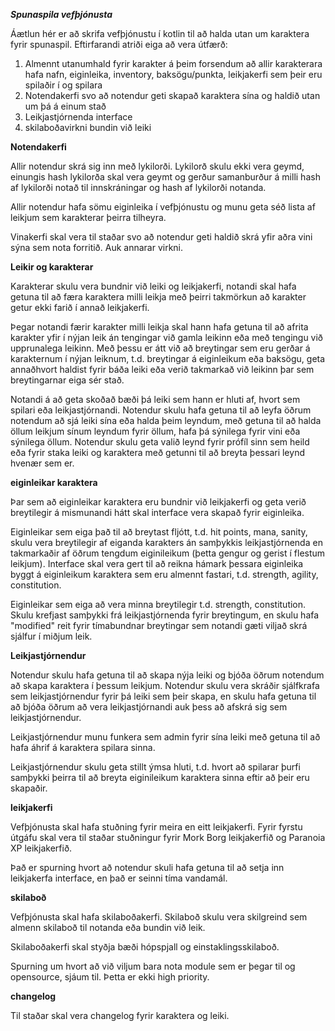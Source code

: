 ***Spunaspila vefþjónusta***

Áætlun hér er að skrifa vefþjónustu í kotlin til að halda utan um karaktera fyrir spunaspil. Eftirfarandi atriði eiga að vera útfærð:
1. Almennt utanumhald fyrir karakter á þeim forsendum að allir karakterara hafa nafn, eiginleika, inventory, baksögu/punkta, leikjakerfi sem þeir eru spilaðir í og spilara
2. Notendakerfi svo að notendur geti skapað karaktera sína og haldið utan um þá á einum stað
3. Leikjastjórnenda interface
4. skilaboðavirkni bundin við leiki


**Notendakerfi**

Allir notendur skrá sig inn með lykilorði. Lykilorð skulu ekki vera geymd,
einungis hash lykilorða skal vera geymt og gerður samanburður á milli hash af lykilorði notað til innskráningar og hash af lykilorði notanda.

Allir notendur hafa sömu eiginleika í vefþjónustu og munu geta séð lista af leikjum sem karakterar þeirra tilheyra.

Vinakerfi skal vera til staðar svo að notendur geti haldið skrá yfir aðra vini sýna sem nota forritið. Auk annarar virkni.

**Leikir og karakterar**

Karakterar skulu vera bundnir við leiki og leikjakerfi, notandi skal hafa getuna til að færa karaktera milli leikja með þeirri takmörkun að karakter getur ekki farið í annað leikjakerfi.

Þegar notandi færir karakter milli leikja skal hann hafa getuna til að afrita karakter yfir í nýjan leik án tengingar við gamla leikinn eða með tengingu við upprunalega leikinn.
Með þessu er átt við að breytingar sem eru gerðar á karakternum í nýjan leiknum, t.d. breytingar á eiginleikum eða baksögu, geta annaðhvort haldist fyrir báða leiki eða verið takmarkað við leikinn þar sem breytingarnar eiga sér stað.

Notandi á að geta skoðað bæði þá leiki sem hann er hluti af, hvort sem spilari eða leikjastjórnandi. Notendur skulu hafa getuna til að leyfa öðrum notendum að sjá leiki sína eða halda þeim leyndum, með getuna til að halda öllum leikjum sínum leyndum fyrir öllum, hafa þá sýnilega fyrir vini eða sýnilega öllum. Notendur skulu geta valið leynd fyrir prófíl sinn sem heild eða fyrir staka leiki og karaktera með getunni til að breyta þessari leynd hvenær sem er.

**eiginleikar karaktera**

Þar sem að eiginleikar karaktera eru bundnir við leikjakerfi og geta verið breytilegir á mismunandi hátt skal interface vera skapað fyrir eiginleika.

Eiginleikar sem eiga það til að breytast fljótt, t.d. hit points, mana, sanity, skulu vera breytilegir af eiganda karakters án samþykkis leikjastjórnenda en takmarkaðir af öðrum tengdum eiginileikum (þetta gengur og gerist í flestum leikjum). Interface skal vera gert til að reikna hámark þessara eiginleika byggt á eiginleikum karaktera sem eru almennt fastari, t.d. strength, agility, constitution.

Eiginleikar sem eiga að vera minna breytilegir t.d. strength, constitution. Skulu krefjast samþykki frá leikjastjórnenda fyrir breytingum, en skulu hafa "modified" reit fyrir tímabundnar breytingar sem notandi gæti viljað skrá sjálfur í miðjum leik.

**Leikjastjórnendur**

Notendur skulu hafa getuna til að skapa nýja leiki og bjóða öðrum notendum að skapa karaktera í þessum leikjum. Notendur skulu vera skráðir sjálfkrafa sem leikjastjórnendur fyrir þá leiki sem þeir skapa, en skulu hafa getuna til að bjóða öðrum að vera leikjastjórnandi auk þess að afskrá sig sem leikjastjórnendur.

Leikjastjórnendur munu funkera sem admin fyrir sína leiki með getuna til að hafa áhrif á karaktera spilara sinna.

Leikjastjórnendur skulu geta stillt ýmsa hluti, t.d. hvort að spilarar þurfi samþykki þeirra til að breyta eiginileikum karaktera sinna eftir að þeir eru skapaðir.

**leikjakerfi**

Vefþjónusta skal hafa stuðning fyrir meira en eitt leikjakerfi. Fyrir fyrstu útgáfu skal vera til staðar stuðningur fyrir Mork Borg leikjakerfið og Paranoia XP leikjakerfið.

Það er spurning hvort að notendur skuli hafa getuna til að setja inn leikjakerfa interface, en það er seinni tíma vandamál.

**skilaboð**

Vefþjónusta skal hafa skilaboðakerfi. Skilaboð skulu vera skilgreind sem almenn skilaboð til notanda eða bundin við leik.

Skilaboðakerfi skal styðja bæði hópspjall og einstaklingsskilaboð.

Spurning um hvort að við viljum bara nota module sem er þegar til og opensource, sjáum til. Þetta er ekki high priority.

**changelog**

Til staðar skal vera changelog fyrir karaktera og leiki.
